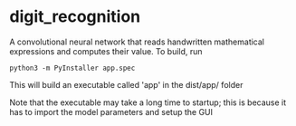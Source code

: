 # digit_recognition

A convolutional neural network that reads handwritten mathematical expressions and computes their value.
To build, run
```
python3 -m PyInstaller app.spec
```
This will build an executable called 'app' in the dist/app/ folder

Note that the executable may take a long time to startup; this is because it has to import the model parameters and setup the GUI